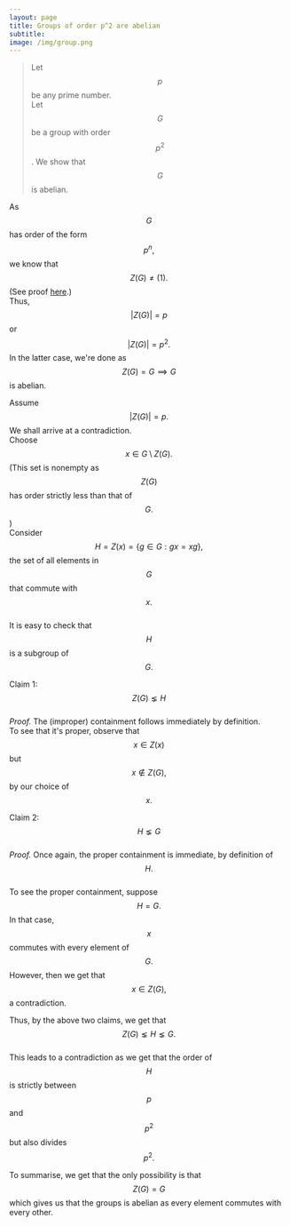 ```yaml
---
layout: page
title: Groups of order p^2 are abelian
subtitle: 
image: /img/group.png
---
```

> Let $$p$$ be any prime number.  
> Let $$G$$ be a group with order $$p^2$$. We show that $$G$$ is abelian.  

As $$G$$ has order of the form $$p^n,$$ we know that $$Z(G) \neq (1).$$ (See proof [here](/alg/groups/p-group-nontrivial-center).)  
Thus, $$|Z(G)| = p$$ or $$|Z(G)| = p^2.$$ In the latter case, we're done as $$Z(G) = G \implies G$$ is abelian.  

Assume $$|Z(G)| = p.$$ We shall arrive at a contradiction.  
Choose $$x \in G\setminus Z(G).$$ (This set is nonempty as $$Z(G)$$ has order strictly less than that of $$G.$$)  
Consider $$H = Z(x) = \{g \in G : gx = xg\},$$ the set of all elements in $$G$$ that commute with $$x.$$  
It is easy to check that $$H$$ is a subgroup of $$G.$$

Claim 1: $$Z(G) \lneq H$$  
_Proof._ The (improper) containment follows immediately by definition.  
To see that it's proper, observe that $$x \in Z(x)$$ but $$x \notin Z(G),$$ by our choice of $$x.$$

Claim 2: $$H \lneq G$$  
_Proof._ Once again, the proper containment is immediate, by definition of $$H.$$  
To see the proper containment, suppose $$H = G.$$ In that case, $$x$$ commutes with every element of $$G.$$ However, then we get that $$x \in Z(G),$$ a contradiction.

Thus, by the above two claims, we get that $$Z(G) \lneq H \lneq G.$$  
This leads to a contradiction as we get that the order of $$H$$ is strictly between $$p$$ and $$p^2$$ but also divides $$p^2.$$  

To summarise, we get that the only possibility is that $$Z(G) = G$$ which gives us that the groups is abelian as every element commutes with every other.